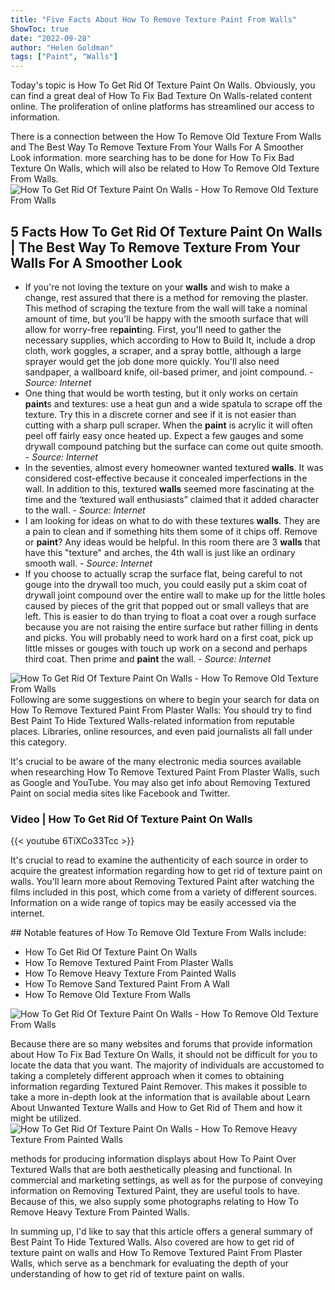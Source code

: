 ```yaml
---
title: "Five Facts About How To Remove Texture Paint From Walls"
ShowToc: true 
date: "2022-09-28"
author: "Helen Goldman" 
tags: ["Paint", "Walls"]
---
```


Today's topic is How To Get Rid Of Texture Paint On Walls. Obviously, you can find a great deal of How To Fix Bad Texture On Walls-related content online. The proliferation of online platforms has streamlined our access to information.

There is a connection between the How To Remove Old Texture From Walls and The Best Way To Remove Texture From Your Walls For A Smoother Look information. more searching has to be done for How To Fix Bad Texture On Walls, which will also be related to How To Remove Old Texture From Walls.
<img loading="lazy" src="http://decoratedlife.com/wp-content/uploads/2012/07/stencil-pinterest.jpg" onerror="this.onerror=null;this.src='https://blogger.googleusercontent.com/img/a/AVvXsEhe7F7TRXHtjiKvHb5vS7DmnxvpHiDyoYyYvm1nHB3Qp2_w3BnM6A2eq4v7FYxCC9bfZt3a9vIMtAYEKUiaDQbHMg-ViyGmRIj39MLp0bGFfgfYw1Dc9q_H-T0wiTm3l0Uq42dETrN9eC8aGJ9_IORZsxST1AcLR7np1koOfcc7tnHa4S8Mwz_xD9d0=s16000';" alt="How To Get Rid Of Texture Paint On Walls - How To Remove Old Texture From Walls" >

## 5 Facts How To Get Rid Of Texture Paint On Walls | The Best Way To Remove Texture From Your Walls For A Smoother Look
-   If you're not loving the texture on your **walls** and wish to make a change, rest assured that there is a method for removing the plaster. This method of scraping the texture from the wall will take a nominal amount of time, but you'll be happy with the smooth surface that will allow for worry-free re**paint**ing. First, you'll need to gather the necessary supplies, which according to How to Build It, include a drop cloth, work goggles, a scraper, and a spray bottle, although a large sprayer would get the job done more quickly. You'll also need sandpaper, a wallboard knife, oil-based primer, and joint compound. - <cite>Source: Internet</cite>
-   One thing that would be worth testing, but it only works on certain **paint**s and textures: use a heat gun and a wide spatula to scrape off the texture. Try this in a discrete corner and see if it is not easier than cutting with a sharp pull scraper. When the **paint** is acrylic it will often peel off fairly easy once heated up. Expect a few gauges and some drywall compound patching but the surface can come out quite smooth. - <cite>Source: Internet</cite>
-   In the seventies, almost every homeowner wanted textured **walls**. It was considered cost-effective because it concealed imperfections in the wall. In addition to this, textured **walls** seemed more fascinating at the time and the ‘textured wall enthusiasts” claimed that it added character to the wall. - <cite>Source: Internet</cite>
-   I am looking for ideas on what to do with these textures **walls**. They are a pain to clean and if something hits them some of it chips off. Remove or **paint**? Any ideas would be helpful. In this room there are 3 **walls** that have this "texture" and arches, the 4th wall is just like an ordinary smooth wall. - <cite>Source: Internet</cite>
-   If you choose to actually scrap the surface flat, being careful to not gouge into the drywall too much, you could easily put a skim coat of drywall joint compound over the entire wall to make up for the little holes caused by pieces of the grit that popped out or small valleys that are left. This is easier to do than trying to float a coat over a rough surface because you are not raising the entire surface but rather filling in dents and picks. You will probably need to work hard on a first coat, pick up little misses or gouges with touch up work on a second and perhaps third coat. Then prime and **paint** the wall. - <cite>Source: Internet</cite>


<img loading="lazy" src="https://www.diynot.com/diy/attachments/102699/" onerror="this.onerror=null;this.src='https://blogger.googleusercontent.com/img/a/AVvXsEhe7F7TRXHtjiKvHb5vS7DmnxvpHiDyoYyYvm1nHB3Qp2_w3BnM6A2eq4v7FYxCC9bfZt3a9vIMtAYEKUiaDQbHMg-ViyGmRIj39MLp0bGFfgfYw1Dc9q_H-T0wiTm3l0Uq42dETrN9eC8aGJ9_IORZsxST1AcLR7np1koOfcc7tnHa4S8Mwz_xD9d0=s16000';" alt="How To Get Rid Of Texture Paint On Walls - How To Remove Old Texture From Walls" >
Following are some suggestions on where to begin your search for data on How To Remove Textured Paint From Plaster Walls:
You should try to find Best Paint To Hide Textured Walls-related information from reputable places. Libraries, online resources, and even paid journalists all fall under this category.

It's crucial to be aware of the many electronic media sources available when researching How To Remove Textured Paint From Plaster Walls, such as Google and YouTube. You may also get info about Removing Textured Paint on social media sites like Facebook and Twitter.

### Video | How To Get Rid Of Texture Paint On Walls
{{< youtube 6TiXCo33Tcc >}} 


It's crucial to read to examine the authenticity of each source in order to acquire the greatest information regarding how to get rid of texture paint on walls.
You'll learn more about Removing Textured Paint after watching the films included in this post, which come from a variety of different sources. Information on a wide range of topics may be easily accessed via the internet.
<script async="async" data-cfasync="false" src="//normallydemandedalter.com/fe63df3c5408708b15d8dc3d9b206b31/invoke.js"></script>
<div id="container-fe63df3c5408708b15d8dc3d9b206b31"></div>
## Notable features of How To Remove Old Texture From Walls include:

- How To Get Rid Of Texture Paint On Walls
- How To Remove Textured Paint From Plaster Walls
- How To Remove Heavy Texture From Painted Walls
- How To Remove Sand Textured Paint From A Wall
- How To Remove Old Texture From Walls

 <img loading="lazy" src="http://cdn.wonderfuldiy.com/wp-content/uploads/2016/01/paint-brush-texture-paint.jpg" onerror="this.onerror=null;this.src='https://blogger.googleusercontent.com/img/a/AVvXsEhe7F7TRXHtjiKvHb5vS7DmnxvpHiDyoYyYvm1nHB3Qp2_w3BnM6A2eq4v7FYxCC9bfZt3a9vIMtAYEKUiaDQbHMg-ViyGmRIj39MLp0bGFfgfYw1Dc9q_H-T0wiTm3l0Uq42dETrN9eC8aGJ9_IORZsxST1AcLR7np1koOfcc7tnHa4S8Mwz_xD9d0=s16000';" alt="How To Get Rid Of Texture Paint On Walls - How To Remove Old Texture From Walls" >

Because there are so many websites and forums that provide information about How To Fix Bad Texture On Walls, it should not be difficult for you to locate the data that you want.
The majority of individuals are accustomed to taking a completely different approach when it comes to obtaining information regarding Textured Paint Remover. This makes it possible to take a more in-depth look at the information that is available about Learn About Unwanted Texture Walls and How to Get Rid of Them and how it might be utilized.
<img loading="lazy" src="http://www.101cleaningtips.net/wp-content/uploads/2015/10/How-to-get-rid-of-mold-and-damp-stains.jpg" onerror="this.onerror=null;this.src='https://blogger.googleusercontent.com/img/a/AVvXsEhe7F7TRXHtjiKvHb5vS7DmnxvpHiDyoYyYvm1nHB3Qp2_w3BnM6A2eq4v7FYxCC9bfZt3a9vIMtAYEKUiaDQbHMg-ViyGmRIj39MLp0bGFfgfYw1Dc9q_H-T0wiTm3l0Uq42dETrN9eC8aGJ9_IORZsxST1AcLR7np1koOfcc7tnHa4S8Mwz_xD9d0=s16000';" alt="How To Get Rid Of Texture Paint On Walls - How To Remove Heavy Texture From Painted Walls" >

methods for producing information displays about How To Paint Over Textured Walls that are both aesthetically pleasing and functional. In commercial and marketing settings, as well as for the purpose of conveying information on Removing Textured Paint, they are useful tools to have. Because of this, we also supply some photographs relating to How To Remove Heavy Texture From Painted Walls.

In summing up, I'd like to say that this article offers a general summary of Best Paint To Hide Textured Walls. Also covered are how to get rid of texture paint on walls and How To Remove Textured Paint From Plaster Walls, which serve as a benchmark for evaluating the depth of your understanding of how to get rid of texture paint on walls.
	

